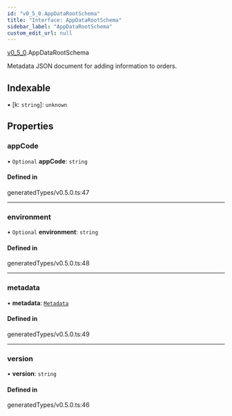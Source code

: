 ```yaml
---
id: "v0_5_0.AppDataRootSchema"
title: "Interface: AppDataRootSchema"
sidebar_label: "AppDataRootSchema"
custom_edit_url: null
---
```


[v0\_5\_0](../namespaces/v0_5_0.md).AppDataRootSchema

Metadata JSON document for adding information to orders.

## Indexable

▪ [k: `string`]: `unknown`

## Properties

### appCode

• `Optional` **appCode**: `string`

#### Defined in

generatedTypes/v0.5.0.ts:47

___

### environment

• `Optional` **environment**: `string`

#### Defined in

generatedTypes/v0.5.0.ts:48

___

### metadata

• **metadata**: [`Metadata`](v0_5_0.Metadata.md)

#### Defined in

generatedTypes/v0.5.0.ts:49

___

### version

• **version**: `string`

#### Defined in

generatedTypes/v0.5.0.ts:46
